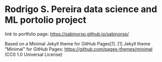 # Rodrigo S. Pereira data science and ML portolio project
link to portfolio page: https://sabinorsp.github.io/sabinorsp/  

Based on a Minimal Jekyll theme for GitHub Pages[1].
[1] Jekyll theme "Minimal" for GitHub Pages: https://github.com/pages-themes/minimal (CC0 1.0 Universal License)
